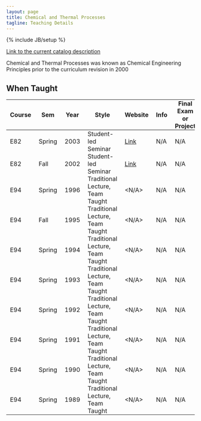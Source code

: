 ```yaml
---
layout: page
title: Chemical and Thermal Processes
tagline: Teaching Details
---
```

{% include JB/setup %}

[Link to the current catalog description](https://www.hmc.edu/engineering/curriculum/courses/engineering-course-descriptions/#82)

Chemical and Thermal Processes was known as Chemical Engineering Principles
prior to the curriculum revision in 2000

## When Taught
<style>
th, td {
    padding:  0px 10px;
}
</style>

| Course | Sem | Year | Style | Website | Info | Final Exam or Project |
| ------ | --- | ---- | ----- | ------- | ---- | --------------------- |
| E82 | Spring | 2003 | Student-led Seminar | [Link](/E82_Website/index.html) | N/A | N/A |
| E82 | Fall | 2002 | Student-led Seminar | [Link](/E82_Website/index.html) | N/A | N/A |
| E94 | Spring | 1996 | Traditional Lecture, Team Taught | <N/A> | N/A | N/A |
| E94 | Fall | 1995 | Traditional Lecture, Team Taught | <N/A> | N/A | N/A |
| E94 | Spring | 1994 | Traditional Lecture, Team Taught | <N/A> | N/A | N/A |
| E94 | Spring | 1993 | Traditional Lecture, Team Taught | <N/A> | N/A | N/A |
| E94 | Spring | 1992 | Traditional Lecture, Team Taught | <N/A> | N/A | N/A |
| E94 | Spring | 1991 | Traditional Lecture, Team Taught | <N/A> | N/A | N/A |
| E94 | Spring | 1990 | Traditional Lecture, Team Taught | <N/A> | N/A | N/A |
| E94 | Spring | 1989 | Traditional Lecture, Team Taught | <N/A> | N/A | N/A |

